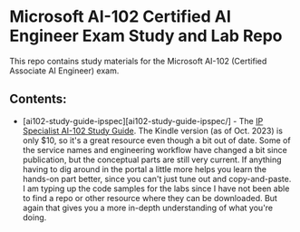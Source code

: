# Microsoft AI-102 Certified AI Engineer Exam Study and Lab Repo

This repo contains study materials for the Microsoft AI-102 (Certified Associate AI Engineer) exam.

## Contents:
- [ai102-study-guide-ipspec][ai102-study-guide-ipspec/] - The [IP Specialist AI-102 Study Guide](https://www.amazon.com/AI-102-Designing-Implementing-Microsoft-Questions/dp/B0989WXX69). The Kindle version (as of Oct. 2023) is only $10, so it's a great resource even though a bit out of date. Some of the service names and engineering workflow have changed a bit since publication, but the conceptual parts are still very current. If anything having to dig around in the portal a little more helps you learn the hands-on part better, since you can't just tune out and copy-and-paste. I am typing up the code samples for the labs since I have not been able to find a repo or other resource where they can be downloaded. But again that gives you a more in-depth understanding of what you're doing.